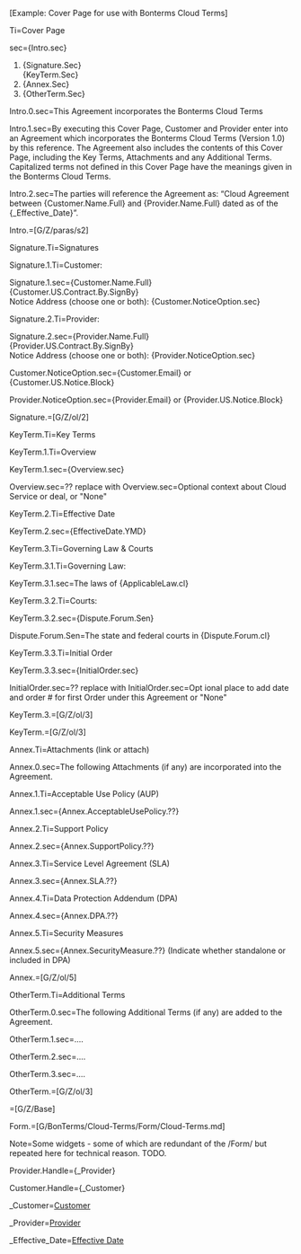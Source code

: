 [Example: Cover Page for use with Bonterms Cloud Terms]

Ti=Cover Page

sec={Intro.sec}<ol><li>{Signature.Sec}</li>{KeyTerm.Sec}</li><li>{Annex.Sec}</li><li>{OtherTerm.Sec}</li></ol>

Intro.0.sec=This Agreement incorporates the Bonterms Cloud Terms

Intro.1.sec=By executing this Cover Page, Customer and Provider enter into an Agreement which incorporates the Bonterms Cloud Terms (Version 1.0) by this reference. The Agreement also includes the contents of this Cover Page, including the Key Terms, Attachments and any Additional Terms. Capitalized terms not defined in this Cover Page have the meanings given in the Bonterms Cloud Terms. 

Intro.2.sec=The parties will reference the Agreement as: “Cloud Agreement between {Customer.Name.Full} and {Provider.Name.Full} dated as of the {_Effective_Date}”.

Intro.=[G/Z/paras/s2]

Signature.Ti=Signatures

Signature.1.Ti=Customer:

Signature.1.sec={Customer.Name.Full}<br>{Customer.US.Contract.By.SignBy}<br>Notice Address (choose one or both): {Customer.NoticeOption.sec}

Signature.2.Ti=Provider:

Signature.2.sec={Provider.Name.Full}<br>{Provider.US.Contract.By.SignBy}<br>Notice Address (choose one or both): {Provider.NoticeOption.sec}

Customer.NoticeOption.sec={Customer.Email} or {Customer.US.Notice.Block}

Provider.NoticeOption.sec={Provider.Email} or {Provider.US.Notice.Block}

Signature.=[G/Z/ol/2]


KeyTerm.Ti=Key Terms

KeyTerm.1.Ti=Overview

KeyTerm.1.sec={Overview.sec}

Overview.sec=?? replace with Overview.sec=Optional context about Cloud Service or deal, or "None"

KeyTerm.2.Ti=Effective Date

KeyTerm.2.sec={EffectiveDate.YMD}

KeyTerm.3.Ti=Governing Law & Courts

KeyTerm.3.1.Ti=Governing Law:

KeyTerm.3.1.sec=The laws of {ApplicableLaw.cl}

KeyTerm.3.2.Ti=Courts:

KeyTerm.3.2.sec={Dispute.Forum.Sen}

Dispute.Forum.Sen=The state and federal courts in {Dispute.Forum.cl}

KeyTerm.3.3.Ti=Initial Order

KeyTerm.3.3.sec={InitialOrder.sec}

InitialOrder.sec=?? replace with InitialOrder.sec=Opt ional place to add date and order # for first Order under this Agreement or "None"

KeyTerm.3.=[G/Z/ol/3]

KeyTerm.=[G/Z/ol/3]

Annex.Ti=Attachments (link or attach)

Annex.0.sec=The following Attachments (if any) are incorporated into the Agreement.

Annex.1.Ti=Acceptable Use Policy (AUP)	

Annex.1.sec={Annex.AcceptableUsePolicy.??}

Annex.2.Ti=Support Policy	

Annex.2.sec={Annex.SupportPolicy.??}

Annex.3.Ti=Service Level Agreement (SLA) 	

Annex.3.sec={Annex.SLA.??}

Annex.4.Ti=Data Protection Addendum (DPA)	

Annex.4.sec={Annex.DPA.??}

Annex.5.Ti=Security Measures

Annex.5.sec={Annex.SecurityMeasure.??} (Indicate whether standalone or included in DPA)

Annex.=[G/Z/ol/5]

OtherTerm.Ti=Additional Terms

OtherTerm.0.sec=The following Additional Terms (if any) are added to the Agreement.

OtherTerm.1.sec=....

OtherTerm.2.sec=....

OtherTerm.3.sec=....

OtherTerm.=[G/Z/ol/3]

=[G/Z/Base]

Form.=[G/BonTerms/Cloud-Terms/Form/Cloud-Terms.md]

Note=Some widgets - some of which are redundant of the /Form/ but repeated here for technical reason. TODO. 

Provider.Handle={_Provider}

Customer.Handle={_Customer}

_Customer=<a href='#Def.Customer.Target' class='definedterm'>Customer</a>

_Provider=<a href='#Def.Provider.Target' class='definedterm'>Provider</a>

_Effective_Date=<a href='#Def.Effective_Date.Target' class='definedterm'>Effective Date</a>

